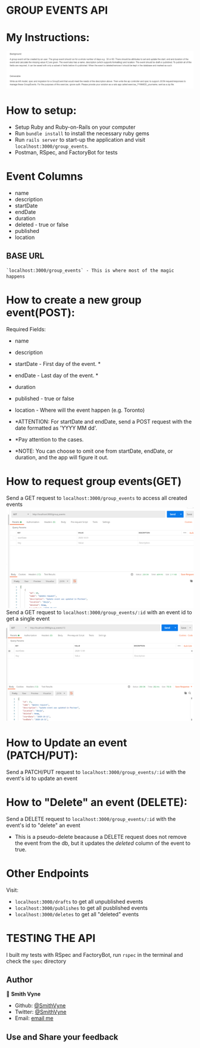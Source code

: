 # GROUP EVENTS API

# My Instructions:
![project-instructions](/docs/proj-instruc.png)

# How to setup:
* Setup Ruby and Ruby-on-Rails on your computer
* Run `bundle install` to install the necessary ruby gems
* Run `rails server` to start-up the application and visit `localhost:3000/group_events`.
* Postman, RSpec, and FactoryBot for tests

# Event Columns
*  name 
*  description
*  startDate 
*  endDate
*  duration
*  deleted    -  true or false
*  published
*  location 

## BASE URL
    `localhost:3000/group_events` - This is where most of the magic happens

# How to create a new group event(POST):
  Required Fields:
*  name 
*  description
*  startDate  -  First day of the event. *
*  endDate    -  Last day of the event. *
*  duration
*  published  -  true or false
*  location   -  Where will the event happen (e.g. Toronto)

* *ATTENTION: For startDate and endDate, send a POST request with the date formatted as 'YYYY MM dd'.
* *Pay attention to the cases.
* *NOTE: You can choose to omit one from startDate, endDate, or duration, and the app will figure it out.

# How to request group events(GET)
Send a GET request to `localhost:3000/group_events` to access all created events
![get all group events](/docs/sample_get1.png)
<br>
Send a GET request to `localhost:3000/group_events/:id` with an event id to get a single event 
![get all group events](/docs/sample_get.png)

# How to Update an event (PATCH/PUT):
Send a PATCH/PUT request to `localhost:3000/group_events/:id` 
with the event's id to update an event

# How to "Delete" an event (DELETE):
Send a DELETE request to `localhost:3000/group_events/:id` 
with the event's id to "delete" an event

- This is a pseudo-delete beacause a DELETE request does not remove the event from the db, but it updates the *deleted* column of the event to true.

# Other Endpoints
Visit:
- `localhost:3000/drafts` to get all unpublished events
- `localhost:3000/publishes` to get all pusblished events
- `localhost:3000/deletes` to get all "deleted" events


# TESTING THE API
I built my tests with RSpec and FactoryBot, run `rspec` in the terminal and check the `spec` directory


## Author
👤 **Smith Vyne**
- Github: [@SmithVyne](https://github.com/SmithVyne)
- Twitter: [@SmithVyne](https://twitter.com/SmithVyne)
- Email: [email me](mailto:smithnkereuwem2@gmail.com)

## Use and Share your feedback
